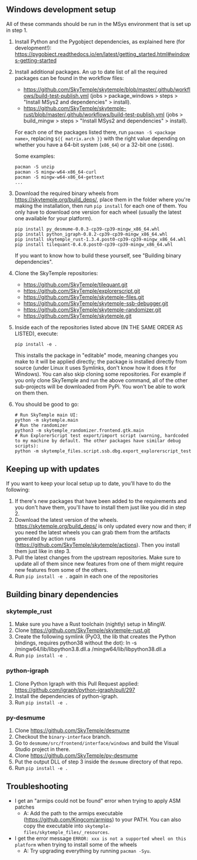 Windows development setup
-------------------------

All of these commands should be run in the MSys environment that is set up in step 1.

1. Install Python and the Pygobject dependencies, as explained here (for development!):
   https://pygobject.readthedocs.io/en/latest/getting_started.html#windows-getting-started
2. Install additional packages. An up to date list of all the required packages can be found in the workflow files:
   - https://github.com/SkyTemple/skytemple/blob/master/.github/workflows/build-test-publish.yml (jobs > package_windows > steps > "Install MSys2 and dependencies" > install).
   - https://github.com/SkyTemple/skytemple-rust/blob/master/.github/workflows/build-test-publish.yml (jobs > build_mingw > steps > "Install MSys2 and dependencies" > install).
   
   For each one of the packages listed there, run `pacman -S <package name>`, replacing `${{ matrix.arch }}` with the right value depending on whether you have a 64-bit system (`x86_64`) or a 32-bit one (`i686`).
   
   Some examples:
   ```
   pacman -S unzip
   pacman -S mingw-w64-x86_64-curl
   pacman -S mingw-w64-x86_64-gettext
   ...
   ```
3. Download the required binary wheels from https://skytemple.org/build_deps/, place them in the folder where you're making the installation, then run `pip install` for each one of them. You only have to download one version for each wheel (usually the latest one available for your platform).
   ```
   pip install py_desmume-0.0.3-cp39-cp39-mingw_x86_64.whl
   pip install python_igraph-0.8.2-cp39-cp39-mingw_x86_64.whl
   pip install skytemple_rust-1.3.4.post0-cp39-cp39-mingw_x86_64.whl
   pip install tilequant-0.4.0.post0-cp39-cp39-mingw_x86_64.whl
   ```
   If you want to know how to build these yourself, see "Building binary dependencies".
4. Clone the SkyTemple repositories:
   - https://github.com/SkyTemple/tilequant.git
   - https://github.com/SkyTemple/explorerscript.git
   - https://github.com/SkyTemple/skytemple-files.git
   - https://github.com/SkyTemple/skytemple-ssb-debugger.git
   - https://github.com/SkyTemple/skytemple-randomizer.git
   - https://github.com/SkyTemple/skytemple.git
5. Inside each of the repositories listed above (IN THE SAME ORDER AS LISTED), execute:
   ```
   pip install -e .
   ```
   This installs the package in "editable" mode, meaning changes you make to it will be applied directly; 
   the package is installed directly from source (under Linux it uses Symlinks, don't know how it does it for Windows).
   You can also skip cloning some repositories. For example if you only clone SkyTemple and run the above command,
   all of the other sub-projects will be downloaded from PyPi. You won't be able to work on them then.
6. You should be good to go:
   ```
   # Run SkyTemple main UI:
   python -m skytemple.main
   # Run the randomizer
   python3 -m skytemple_randomizer.frontend.gtk.main
   # Run ExplorerScript test export/import script (warning, hardcoded to my machine by default. The other packages have similar debug scripts):
   python -m skytemple_files.script.ssb.dbg.export_explorerscript_test
   ```

Keeping up with updates
-------------------------
If you want to keep your local setup up to date, you'll have to do the following:
1. If there's new packages that have been added to the requirements and you don't have them, you'll have to install them just like you did in step 2.
2. Download the latest version of the wheels. https://skytemple.org/build_deps/ is only updated every now and then; if you need the latest wheels you can grab them from the artifacts generated by action runs (https://github.com/SkyTemple/skytemple/actions). Then you install them just like in step 3.
3. Pull the latest changes from the upstream repositories. Make sure to update all of them since new features from one of them might require new features from some of the others.
4. Run `pip install -e .` again in each one of the repositories

Building binary dependencies
----------------------------

### skytemple_rust
1. Make sure you have a Rust toolchain (nightly) setup in MingW.
2. Clone https://github.com/SkyTemple/skytemple-rust.git
3. Create the following symlink (PyO3, the lib that creates the Python bindings, requires python38 without the dot):
   ln -s /mingw64/lib/libpython3.8.dll.a /mingw64/lib/libpython38.dll.a
4. Run `pip install -e .`

### python-igraph
1. Clone Python Igraph with this Pull Request applied:
   https://github.com/igraph/python-igraph/pull/297
2. Install the dependencies of python-igraph.
3. Run `pip install -e .`

### py-desmume
1. Clone https://github.com/SkyTemple/desmume
2. Checkout the `binary-interface` branch.
3. Go to `desmume/src/frontend/interface/windows` and build the Visual Studio project in there.
4. Clone https://github.com/SkyTemple/py-desmume
5. Put the output DLL of step 3 inside the `desmume` directory of that repo.
6. Run `pip install -e .`

Troubleshooting
-------------------------
- I get an "armips could not be found" error when trying to apply ASM patches
   - A: Add the path to the armips executable (https://github.com/Kingcom/armips) to your PATH. You can also copy the executable into `skytemple-files/skytemple_files/_resources`.
- I get the error message `ERROR: xxx is not a supported wheel on this platform` when trying to install some of the wheels
   - A: Try upgrading everything by running `pacman -Syu`.
